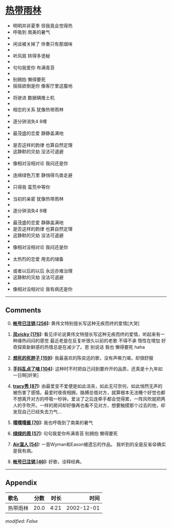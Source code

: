 # [热带雨林](https://music.163.com/song?id=66976)

* 明明并非夏季 但我竟会觉得热
* 呼吸到 南美的暑气
* 
* 闲谈被关掉了 伴奏只有那烟味
* 
* 听风扇 转得多诡秘
* 
* 句句我爱你 布满青苔
* 
* 别拥抱 懒得要死
* 摇摇欲倒是你 像客厅里这腹地
* 
* 将驶进 数据辆推土机
* 
* 相恋的关系 犹像热带雨林
* 
* 逐分钟消失4 8哩
* 
* 最茂盛的恋爱 静静盖满地
* 
* 是否这样的韵律 也算自然定理
* 这静默的灾劫 没法可退避
* 
* 像相对没相对论 我闷还是你
* 
* 连绵绿色万里 静悄得鸟兽走避
* 
* 只得我 蛮荒中等你
* 
* 当初的亲密 犹像热带雨林
* 
* 逐分钟消失4 8哩
* 
* 最茂盛的恋爱 静静盖满地
* 是否这样的韵律 也算自然定理
* 这静默的灾劫 没法可退避
* 
* 像相对没相对论 我闷还是你
* 
* 太热烈的恋爱 用去的储备
* 
* 或者以后的以后 永远亦难治理
* 这静默的灾劫 没法可退避
* 
* 像相对没相对论 我有病还是你


---

## Comments
0. **[帐号已注销 \[256\]](https://music.163.com/#/user/home?id=37346936):** 黄伟文特别擅长写这种无疾而终的爱情[大哭]

1. **[凤vicky \[176\]](https://music.163.com/#/user/home?id=10858139):** 看见评论说黄伟文特擅长写这种无疾而终的爱情，听起来有一种燥热闷闷的感觉 最近老是在反复听很久以前的老歌 不得不承 惰性在增加 好奇探索新鲜感的热情总是在减少了。恩  别说话 我也 懒得要死  haha

2. **[想死的死胖子 \[159\]](https://music.163.com/#/user/home?id=54235032):** 我最喜欢的陈奕迅的歌，没有声嘶力竭，却很舒服

3. **[手抖乱点了啥 \[104\]](https://music.163.com/#/user/home?id=54059042):** 这种时不时把自己闷到要炸开的品质，还真是十九年如一日啊[奸笑]

4. **[tracy秀 \[87\]](https://music.163.com/#/user/home?id=49475118):** 由最爱变不爱便是如此沮丧，如此无可奈何，如此悄然无声的被伤害了感情。最爱时夜夜相拥，胳膊总借对方，就算根本无法睡个好觉也都不想离开对方的呼吸一秒钟。爱淡了之后连牵手都会觉得累，一阵风吹就把两人的手吹开。一样的房间却好像再也看不见对方，想要触摸那个过去的他，却发现自己已经失去力气…

5. **[噗噗噗酱 \[70\]](https://music.163.com/#/user/home?id=33996370):** 我也呼吸到了南美的暑气

6. **[绿绿的周 \[57\]](https://music.163.com/#/user/home?id=107185781):** 句句我爱你布满青苔 别拥抱 懒得要死 

7. **[Air湿人 \[54\]](https://music.163.com/#/user/home?id=48614199):** 一首Wyman和Eason被遗忘的作品。                                我听到的全是反省😧确实是我有病。

8. **[帐号已注销 \[46\]](https://music.163.com/#/user/home?id=47835143):** 好歌，诠释经典。



---

## Appendix

|歌名|分数|时长|时间|
|:---|:---:|---:|---:|
|热带雨林|20.0|4:21|2002-12-01

*modified: False*
